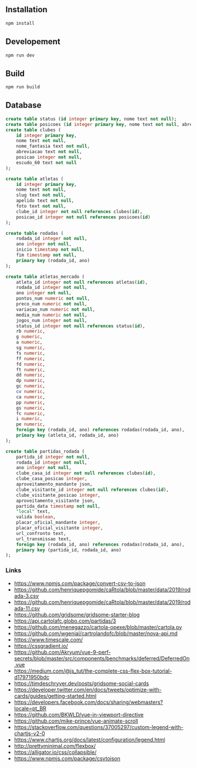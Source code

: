 ## Installation

```bash
npm install
```

## Developement

```bash
npm run dev
```

## Build

```bash
npm run build
```

## Database

```sql
create table status (id integer primary key, nome text not null);
create table posicoes (id integer primary key, nome text not null, abreviacao text not null);
create table clubes (
    id integer primary key,
    nome text not null,
    nome_fantasia text not null,
    abreviacao text not null,
    posicao integer not null,
    escudo_60 text not null
);

create table atletas (
    id integer primary key,
    nome text not null,
    slug text not null,
    apelido text not null,
    foto text not null,
    clube_id integer not null references clubes(id),
    posicao_id integer not null references posicoes(id)
);

create table rodadas (
    rodada_id integer not null,
    ano integer not null,
    inicio timestamp not null,
    fim timestamp not null,
    primary key (rodada_id, ano)
);

create table atletas_mercado (
    atleta_id integer not null references atletas(id),
    rodada_id integer not null,
    ano integer not null,
    pontos_num numeric not null,
    preco_num numeric not null,
    variacao_num numeric not null,
    media_num numeric not null,
    jogos_num integer not null,
    status_id integer not null references status(id),
    rb numeric,
    g numeric,
    a numeric,
    sg numeric,
    fs numeric,
    ff numeric,
    fd numeric,
    ft numeric,
    dd numeric,
    dp numeric,
    gc numeric,
    cv numeric,
    ca numeric,
    pp numeric,
    gs numeric,
    fc numeric,
    i numeric,
    pe numeric,
    foreign key (rodada_id, ano) references rodadas(rodada_id, ano),
    primary key (atleta_id, rodada_id, ano)
);

create table partidas_rodada (
    partida_id integer not null,
    rodada_id integer not null,
    ano integer not null,
    clube_casa_id integer not null references clubes(id),
    clube_casa_posicao integer,
    aproveitamento_mandante json,
    clube_visitante_id integer not null references clubes(id),
    clube_visitante_posicao integer,
    aproveitamento_visitante json,
    partida_data timestamp not null,
    "local" text,
    valida boolean,
    placar_oficial_mandante integer,
    placar_oficial_visitante integer,
    url_confronto text,
    url_transmissao text,
    foreign key (rodada_id, ano) references rodadas(rodada_id, ano),
    primary key (partida_id, rodada_id, ano)
);
```

### Links

- <https://www.npmjs.com/package/convert-csv-to-json>
- <https://github.com/henriquepgomide/caRtola/blob/master/data/2019/rodada-3.csv>
- <https://github.com/henriquepgomide/caRtola/blob/master/data/2019/rodada-11.csv>
- <https://github.com/gridsome/gridsome-starter-blog>
- <https://api.cartolafc.globo.com/partidas/3>
- <https://github.com/menegazzo/cartola-opexe/blob/master/cartola.py>
- <https://github.com/wgenial/cartrolandofc/blob/master/nova-api.md>
- <https://www.timescale.com/>
- <https://cssgradient.io/>
- <https://github.com/Akryum/vue-9-perf-secrets/blob/master/src/components/benchmarks/deferred/DeferredOn.vue>
- <https://medium.com/@js_tut/the-complete-css-flex-box-tutorial-d17971950bdc>
- <https://timdeschryver.dev/posts/gridsome-social-cards>
- <https://developer.twitter.com/en/docs/tweets/optimize-with-cards/guides/getting-started.html>
- <https://developers.facebook.com/docs/sharing/webmasters?locale=pt_BR>
- <https://github.com/BKWLD/vue-in-viewport-directive>
- <https://github.com/mike-prince/vue-animate-scroll>
- <https://stackoverflow.com/questions/37005297/custom-legend-with-chartjs-v2-0>
- <https://www.chartjs.org/docs/latest/configuration/legend.html>
- <http://prettyminimal.com/flexbox/>
- <https://alligator.io/css/collapsible/>
- <https://www.npmjs.com/package/csvtojson>
